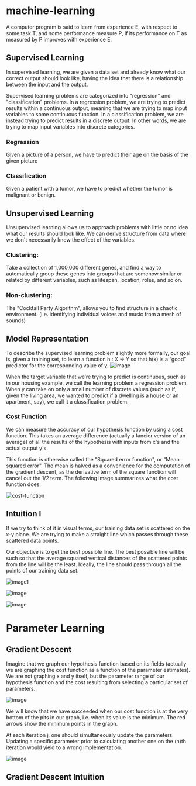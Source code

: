 # machine-learning

A computer program is said to learn from experience E, with respect to some task T, and some performance measure P, if its performance on T as measured by P improves with experience E. 

## Supervised Learning

In supervised learning, we are given a data set and already know what our correct output should look like, having the idea that there is a relationship between the input and the output.  
  
Supervised learning problems are categorized into "regression" and "classification" problems. In a regression problem, we are trying to predict results within a continuous output, meaning that we are trying to map input variables to some continuous function. In a classification problem, we are instead trying to predict results in a discrete output. In other words, we are trying to map input variables into discrete categories.  
  
### Regression

Given a picture of a person, we have to predict their age on the basis of the given picture

### Classification

Given a patient with a tumor, we have to predict whether the tumor is malignant or benign.

## Unsupervised Learning

Unsupervised learning allows us to approach problems with little or no idea what our results should look like. We can derive structure from data where we don't necessarily know the effect of the variables.  

### Clustering: 
Take a collection of 1,000,000 different genes, and find a way to automatically group these genes into groups that are somehow similar or related by different variables, such as lifespan, location, roles, and so on.  

### Non-clustering: 
The "Cocktail Party Algorithm", allows you to find structure in a chaotic environment. (i.e. identifying individual voices and music from a mesh of sounds)  

## Model Representation
To describe the supervised learning problem slightly more formally, our goal is, given a training set, to learn a function h : X → Y so that h(x) is a “good” predictor for the corresponding value of y.
![image](https://d3c33hcgiwev3.cloudfront.net/imageAssetProxy.v1/H6qTdZmYEeaagxL7xdFKxA_2f0f671110e8f7446bb2b5b2f75a8874_Screenshot-2016-10-23-20.14.58.png?expiry=1528156800000&hmac=uOqApgJ4sg8xL6MDjhyk_X4HuVSKJg5YH6Hmn5FZfWI) 

When the target variable that we’re trying to predict is continuous, such as in our housing example, we call the learning problem a regression problem. When y can take on only a small number of discrete values (such as if, given the living area, we wanted to predict if a dwelling is a house or an apartment, say), we call it a classification problem.  

### Cost Function

We can measure the accuracy of our hypothesis function by using a cost function. This takes an average difference (actually a fancier version of an average) of all the results of the hypothesis with inputs from x's and the actual output y's.  

This function is otherwise called the "Squared error function", or "Mean squared error". The mean is halved as a convenience for the computation of the gradient descent, as the derivative term of the square function will cancel out the 1/2 term. The following image summarizes what the cost function does:  

![cost-function](https://d3c33hcgiwev3.cloudfront.net/imageAssetProxy.v1/R2YF5Lj3EeajLxLfjQiSjg_110c901f58043f995a35b31431935290_Screen-Shot-2016-12-02-at-5.23.31-PM.png?expiry=1528761600000&hmac=6RCnL5Zjsguy_HDWgfDlZlE-E3GBu3c_uz-5KfEAqvs)

## Intuition I
If we try to think of it in visual terms, our training data set is scattered on the x-y plane. We are trying to make a straight line which passes through these scattered data points.  

Our objective is to get the best possible line. The best possible line will be such so that the average squared vertical distances of the scattered points from the line will be the least. Ideally, the line should pass through all the points of our training data set.  

![image1](https://d3c33hcgiwev3.cloudfront.net/imageAssetProxy.v1/_B8TJZtREea33w76dwnDIg_3e3d4433e32478f8df446d0b6da26c27_Screenshot-2016-10-26-00.57.56.png?expiry=1528761600000&hmac=UpfxeiPiz-xP0ah9VqmtMUrYN4hd0NtZGsdUCtIbPhY) 

![image](https://d3c33hcgiwev3.cloudfront.net/imageAssetProxy.v1/8guexptSEeanbxIMvDC87g_3d86874dfd37b8e3c53c9f6cfa94676c_Screenshot-2016-10-26-01.03.07.png?expiry=1528761600000&hmac=mWeEU4wdVnCoXDMM8eI6jYedQ_WC1xbI4SGHFG-0ecU) 

![image](https://d3c33hcgiwev3.cloudfront.net/imageAssetProxy.v1/fph0S5tTEeajtg5TyD0vYA_9b28bdfeb34b2d4914d0b64903735cf1_Screenshot-2016-10-26-01.09.05.png?expiry=1528761600000&hmac=PoLX-FBSHR28Np6VIA9lVozy71ylzEULNrbIXl_5yHY) 


# Parameter Learning

## Gradient Descent

Imagine that we graph our hypothesis function based on its fields (actually we are graphing the cost function as a function of the parameter estimates). We are not graphing x and y itself, but the parameter range of our hypothesis function and the cost resulting from selecting a particular set of parameters.  

![image](https://d3c33hcgiwev3.cloudfront.net/imageAssetProxy.v1/bn9SyaDIEeav5QpTGIv-Pg_0d06dca3d225f3de8b5a4a7e92254153_Screenshot-2016-11-01-23.48.26.png?expiry=1528761600000&hmac=kYDAceoIeN1vPAHtl2nucOnPZL9uda6Lpd5sDAlzVqQ) 

We will know that we have succeeded when our cost function is at the very bottom of the pits in our graph, i.e. when its value is the minimum. The red arrows show the minimum points in the graph.  

At each iteration j, one should simultaneously update the parameters. Updating a specific parameter prior to calculating another one on the (n)th iteration would yield to a wrong implementation.  

![image](https://d3c33hcgiwev3.cloudfront.net/imageAssetProxy.v1/yr-D1aDMEeai9RKvXdDYag_627e5ab52d5ff941c0fcc741c2b162a0_Screenshot-2016-11-02-00.19.56.png?expiry=1528761600000&hmac=DdMO5id7awY4dw7LurZNigVAvb529wk91Efx6RRXv2w)

## Gradient Descent Intuition



